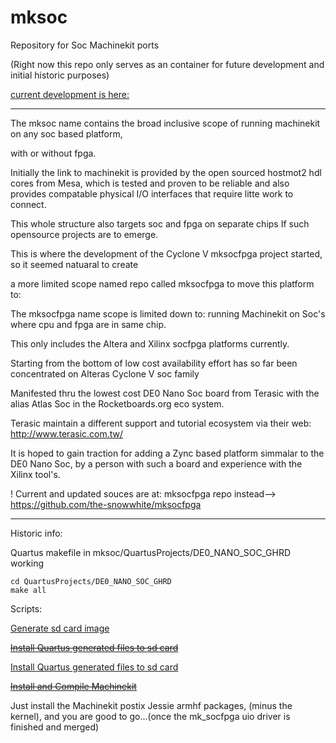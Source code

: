 # mksoc
Repository for Soc Machinekit ports

(Right now this repo only serves as an container for future development and initial historic purposes)

[current development is here:](https://github.com/the-snowwhite/mksocfpga)  

---

The mksoc name contains the broad inclusive scope of running machinekit on any soc based platform,

with or without fpga.


Initially the link to machinekit is provided by the open sourced hostmot2 hdl cores from Mesa, which is tested and proven to be reliable and also provides compatable physical I/O interfaces that require litte work to connect. 


This whole structure  also targets soc and fpga on separate chips If such opensource projects are to emerge.


This is where the development of the Cyclone V mksocfpga project started, so it seemed natuaral to create

a more limited scope named repo called mksocfpga to move this platform to:


The mksocfpga name scope is limited down to: running Machinekit on Soc's where cpu and fpga are in same chip.

This only includes the Altera and Xilinx socfpga platforms currently.

Starting from the bottom of low cost availability effort has so far been concentrated on Alteras Cyclone V soc family

Manifested thru the lowest cost DE0 Nano Soc board from Terasic with the alias Atlas Soc in the Rocketboards.org eco system.

Terasic maintain a different support and tutorial ecosystem via their web: http://www.terasic.com.tw/

It is hoped to gain traction for adding a Zync based platform simmalar to the DE0 Nano Soc, by a person with such a board and experience with the Xilinx tool's.


! Current and updated souces are at:
mksocfpga repo instead-->
https://github.com/the-snowwhite/mksocfpga


-----------------------

Historic info:

Quartus makefile in mksoc/QuartusProjects/DE0_NANO_SOC_GHRD working

    cd QuartusProjects/DE0_NANO_SOC_GHRD
    make all
    
Scripts:    
    
[Generate sd card image](./scripts/Divided_scripts/readme.md)

~~[Install Quartus generated files to sd card](./Notes/install_Makefile-generated-files-to-sdcard.txt)~~

[Install Quartus generated files to sd card](./scripts/inst-rbf-dtb.sh)

~~[Install and Compile Machinekit](./scripts/mksoc-jessie-mk_rip_build-instal-v2.sh)~~

Just install the Machinekit postix Jessie armhf packages, (minus the kernel), and you are good to go...(once the mk_socfpga uio driver is finished and merged)
  
